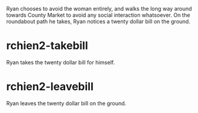 Ryan chooses to avoid the woman entirely, and walks the long way around towards County Market to avoid any social interaction whatsoever. On the roundabout path he takes, Ryan notices a twenty dollar bill on the ground.

# rchien2-takebill
Ryan takes the twenty dollar bill for himself.

# rchien2-leavebill
Ryan leaves the twenty dollar bill on the ground.
